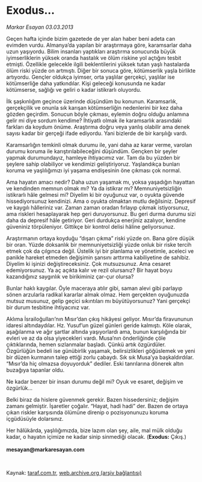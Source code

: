 # Exodus...

*Markar Esayan 03.03.2013*

<div class="yazi"><p>Geçen hafta içinde bizim gazetede de yer alan haber beni adeta can evimden vurdu. Almanya’da yapılan bir araştırmaya göre, karamsarlar daha uzun yaşıyordu. Bilim insanları yaptıkları araştırma sonucunda büyük iyimserliklerin yüksek oranda hastalık ve ölüm riskine yol açtığını tesbit etmişti. Özellikle gelecekle ilgili beklentilerini yüksek tutan yaşlı hastalarda ölüm riski yüzde on artmıştı. Diğer bir sonuca göre, kötümserlik yaşla birlikte artıyordu. Gençler oldukça iyimser, orta yaşlılar gerçekçi, yaşlılar ise kötümserliğe daha yatkındılar. Kişi geleceği konusunda ne kadar kötümserse, sağlığı ve geliri o kadar istikrarlı oluyordu.</p>
<p>İlk şaşkınlığım geçince üzerinde düşündüm bu konunun. Karamsarlık, gerçekçilik ve onunla sık karışan kötümserliğin nedenlerini bir kez daha gözden geçirdim. Sonucun böyle çıkması, eylemin doğru olduğu anlamına gelir mi diye sordum kendime? İhtiyatlı olmak ile karamsarlık arasındaki farkları da koydum önüme. Araştırma doğru veya yanlış olabilir ama denek sayısı kadar bir gerçeği ifade ediyordu. Yani bizlerde de bir karşılığı vardı.</p>
<p>Karamsarlığın temkinli olmak durumu ile, yani daha az karar verme, varolan durumu koruma ile karıştırılabileceğini düşündüm. Gençken bir şeyler yapmak durumundayız, hamleye ihtiyacımız var. Tam da bu yüzden bir şeylere sahip olabiliyor ve kendimizi geliştiriyoruz. Yaşlandıkça bunları koruma ve yaşlılığımızı iyi yaşama endişesinin öne çıkması çok normal.</p>
<p>Ama hayatın amacı nedir? Daha uzun yaşamak mı, yoksa yaşadığın hayattan ve kendinden memnun olmak mı? Ya da istikrar mı? Memnuniyetsizliğin istikrarlı hâle gelmesi mi? Diyelim ki bir oyuğunuz var, o oyukta güvende hissediyorsunuz kendinizi. Ama o oyukta olmaktan mutlu değilsiniz. Depresif ve kaygılı hâlleriniz var. Zaman zaman oradan fırlayıp çıkmak istiyorsunuz, ama riskleri hesaplayarak hep geri duruyorsunuz. Bu geri durma durumu sizi daha da depresif hâle getiriyor. Geri durdukça enerjiniz azalıyor, kendine güveniniz törpüleniyor. Gittikçe bir kontrol delisi hâline geliyorsunuz.</p>
<p>Araştırmanın ortaya koyduğu “dışarı çıkma” riski yüzde on. Bana göre düşük bir oran. Yüzde doksanlık bir memnuniyetsizliği yüzde onluk bir riske tercih etmek çok da çılgınca değil. Üstelik iyi bir planlama ve yönetimle, aceleci ve panikle hareket etmeden değişimin şansını arttırma kabiliyetine de sahibiz. Diyelim ki işinizi değiştireceksiniz. Çok mutsuzsunuz. Ama cesaret edemiyorsunuz. Ya aç açıkta kalır ve rezil olursanız? Bir hayat boyu kazandığınız saygınlık ve birikiminiz çar-çur olursa?</p>
<p>Bunlar haklı kaygılar. Öyle maceraya atılır gibi, saman alevi gibi parlayıp sönen arzularla radikal kararlar almak olmaz. Hem gerçekten oyuğunuzda mutsuz musunuz, gelip geçici sıkıntıları mı büyütüyorsunuz? Yani gerçekçi bir durum tesbitine ihtiyacınız var.</p>
<p>Aklıma İsrailoğulları’nın Mısır’dan çıkış hikâyesi geliyor. Mısır’da firavununun idaresi altındaydılar. Hz. Yusuf’un güzel günleri geride kalmıştı. Köle olarak, aşağılanma ve ağır şartlar altında yaşıyorlardı ama, bunun karşılığında bir evleri ve az da olsa yiyecekleri vardı. Musa’nın önderliğinde çöle çıktıklarında, hemen sızlanmalar başladı. Çünkü artık özgürdüler. Özgürlüğün bedeli ise günübirlik yaşamak, belirsizlikleri göğüslemek ve yeni bir düzen kurmanın talep ettiği zorlu çabaydı. Sık sık Musa’ya başkaldırdılar. “Mısır’da hiç olmazsa doyuyorduk” dediler. Eski tanrılarına dönerek altın buzağıya tapanlar oldu. </p>
<p>Ne kadar benzer bir insan durumu değil mi? Oyuk ve esaret, değişim ve özgürlük... </p>
<p>Belki biraz da hislere güvenmek gerekir. Bazen hissedersiniz; değişim zamanı gelmiştir. İşaretler çoğalır. “Hayat, hadi hadi” der. Bazen de ortaya çıkan riskler karşısında ölümüne direnip o pozisyonunuzu koruma içgüdüsüyle dolarsınız.</p>
<p>Her hâlükârda, yaşlılığımızda, bize lazım olan şey, aile, mal mülk olduğu kadar, o hayatın içimize ne kadar sinip sinmediği olacak. (<b>Exodus:</b> Çıkış.)<br/><br/><b>mesayan@markaresayan.com</b></p>
<p> </p>
</div>

Kaynak: [taraf.com.tr](http://www.taraf.com.tr/markar-esayan/makale-exodus.htm), [web.archive.org (arşiv bağlantısı)](http://web.archive.org/web/20131107154345/http://www.taraf.com.tr/markar-esayan/makale-exodus.htm)
